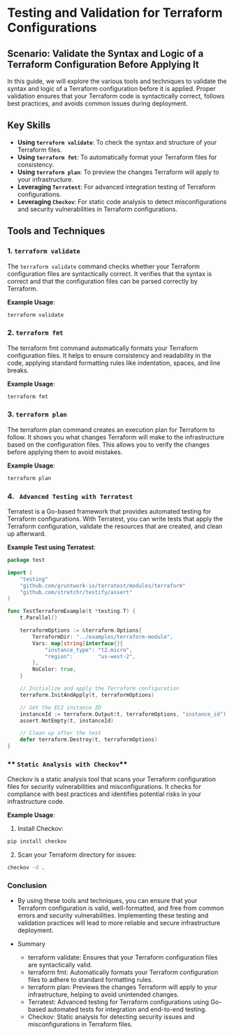 # Testing and Validation for Terraform Configurations

## Scenario: Validate the Syntax and Logic of a Terraform Configuration Before Applying It

In this guide, we will explore the various tools and techniques to validate the syntax and logic of a Terraform configuration before it is applied. Proper validation ensures that your Terraform code is syntactically correct, follows best practices, and avoids common issues during deployment.

## Key Skills

- **Using `terraform validate`**: To check the syntax and structure of your Terraform files.
- **Using `terraform fmt`**: To automatically format your Terraform files for consistency.
- **Using `terraform plan`**: To preview the changes Terraform will apply to your infrastructure.
- **Leveraging `Terratest`**: For advanced integration testing of Terraform configurations.
- **Leveraging `Checkov`**: For static code analysis to detect misconfigurations and security vulnerabilities in Terraform configurations.

## Tools and Techniques

### 1. **`terraform validate`**

The `terraform validate` command checks whether your Terraform configuration files are syntactically correct. It verifies that the syntax is correct and that the configuration files can be parsed correctly by Terraform.

**Example Usage**:

```bash
terraform validate
```

### 2. **`terraform fmt`**
The terraform fmt command automatically formats your Terraform configuration files. It helps to ensure consistency and readability in the code, applying standard formatting rules like indentation, spaces, and line breaks.

**Example Usage**:

```bash
terraform fmt
```

### 3. **`terraform plan`**
The terraform plan command creates an execution plan for Terraform to follow. It shows you what changes Terraform will make to the infrastructure based on the configuration files. This allows you to verify the changes before applying them to avoid mistakes.

**Example Usage**:

```bash
terraform plan
```

### 4. **` Advanced Testing with Terratest`**
Terratest is a Go-based framework that provides automated testing for Terraform configurations. With Terratest, you can write tests that apply the Terraform configuration, validate the resources that are created, and clean up afterward.

**Example Test using Terratest**:

```go
package test

import (
    "testing"
    "github.com/gruntwork-io/terratest/modules/terraform"
    "github.com/stretchr/testify/assert"
)

func TestTerraformExample(t *testing.T) {
    t.Parallel()

    terraformOptions := &terraform.Options{
        TerraformDir: "../examples/terraform-module",
        Vars: map[string]interface{}{
            "instance_type": "t2.micro",
            "region":        "us-west-2",
        },
        NoColor: true,
    }

    // Initialize and apply the Terraform configuration
    terraform.InitAndApply(t, terraformOptions)

    // Get the EC2 instance ID
    instanceId := terraform.Output(t, terraformOptions, "instance_id")
    assert.NotEmpty(t, instanceId)

    // Clean up after the test
    defer terraform.Destroy(t, terraformOptions)
}
```

### ** `Static Analysis with Checkov`**
Checkov is a static analysis tool that scans your Terraform configuration files for security vulnerabilities and misconfigurations. It checks for compliance with best practices and identifies potential risks in your infrastructure code.

**Example Usage**:

1) Install Checkov:

```bash
pip install checkov
```

2) Scan your Terraform directory for issues:

```bash
checkov -d .
```

### Conclusion
- By using these tools and techniques, you can ensure that your Terraform configuration is valid, well-formatted, and free from common errors and security vulnerabilities. Implementing these testing and validation 
  practices will lead to more reliable and secure infrastructure deployment.

- Summary
  - terraform validate: Ensures that your Terraform configuration files are syntactically valid.
  - terraform fmt: Automatically formats your Terraform configuration files to adhere to standard formatting rules.
  - terraform plan: Previews the changes Terraform will apply to your infrastructure, helping to avoid unintended changes.
  - Terratest: Advanced testing for Terraform configurations using Go-based automated tests for integration and end-to-end testing.
  - Checkov: Static analysis for detecting security issues and misconfigurations in Terraform files.